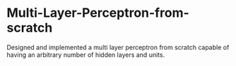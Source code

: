 # Multi-Layer-Perceptron-from-scratch
Designed and implemented a multi layer perceptron from scratch capable of having an arbitrary number of hidden layers and units.
